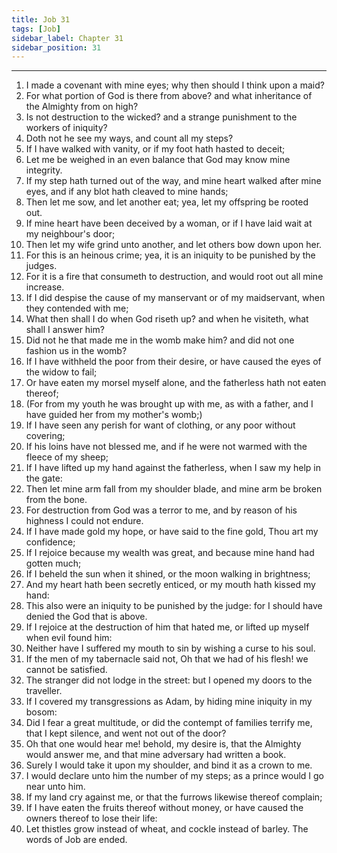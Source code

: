 ```yaml
---
title: Job 31
tags: [Job]
sidebar_label: Chapter 31
sidebar_position: 31
---
```


---
1. I made a covenant with mine eyes; why then should I think upon a maid?
2. For what portion of God is there from above? and what inheritance of the Almighty from on high?
3. Is not destruction to the wicked? and a strange punishment to the workers of iniquity?
4. Doth not he see my ways, and count all my steps?
5. If I have walked with vanity, or if my foot hath hasted to deceit;
6. Let me be weighed in an even balance that God may know mine integrity.
7. If my step hath turned out of the way, and mine heart walked after mine eyes, and if any blot hath cleaved to mine hands;
8. Then let me sow, and let another eat; yea, let my offspring be rooted out.
9. If mine heart have been deceived by a woman, or if I have laid wait at my neighbour's door;
10. Then let my wife grind unto another, and let others bow down upon her.
11. For this is an heinous crime; yea, it is an iniquity to be punished by the judges.
12. For it is a fire that consumeth to destruction, and would root out all mine increase.
13. If I did despise the cause of my manservant or of my maidservant, when they contended with me;
14. What then shall I do when God riseth up? and when he visiteth, what shall I answer him?
15. Did not he that made me in the womb make him? and did not one fashion us in the womb?
16. If I have withheld the poor from their desire, or have caused the eyes of the widow to fail;
17. Or have eaten my morsel myself alone, and the fatherless hath not eaten thereof;
18. (For from my youth he was brought up with me, as with a father, and I have guided her from my mother's womb;)
19. If I have seen any perish for want of clothing, or any poor without covering;
20. If his loins have not blessed me, and if he were not warmed with the fleece of my sheep;
21. If I have lifted up my hand against the fatherless, when I saw my help in the gate:
22. Then let mine arm fall from my shoulder blade, and mine arm be broken from the bone.
23. For destruction from God was a terror to me, and by reason of his highness I could not endure.
24. If I have made gold my hope, or have said to the fine gold, Thou art my confidence;
25. If I rejoice because my wealth was great, and because mine hand had gotten much;
26. If I beheld the sun when it shined, or the moon walking in brightness;
27. And my heart hath been secretly enticed, or my mouth hath kissed my hand:
28. This also were an iniquity to be punished by the judge: for I should have denied the God that is above.
29. If I rejoice at the destruction of him that hated me, or lifted up myself when evil found him:
30. Neither have I suffered my mouth to sin by wishing a curse to his soul.
31. If the men of my tabernacle said not, Oh that we had of his flesh! we cannot be satisfied.
32. The stranger did not lodge in the street: but I opened my doors to the traveller.
33. If I covered my transgressions as Adam, by hiding mine iniquity in my bosom:
34. Did I fear a great multitude, or did the contempt of families terrify me, that I kept silence, and went not out of the door?
35. Oh that one would hear me! behold, my desire is, that the Almighty would answer me, and that mine adversary had written a book.
36. Surely I would take it upon my shoulder, and bind it as a crown to me.
37. I would declare unto him the number of my steps; as a prince would I go near unto him.
38. If my land cry against me, or that the furrows likewise thereof complain;
39. If I have eaten the fruits thereof without money, or have caused the owners thereof to lose their life:
40. Let thistles grow instead of wheat, and cockle instead of barley. The words of Job are ended.